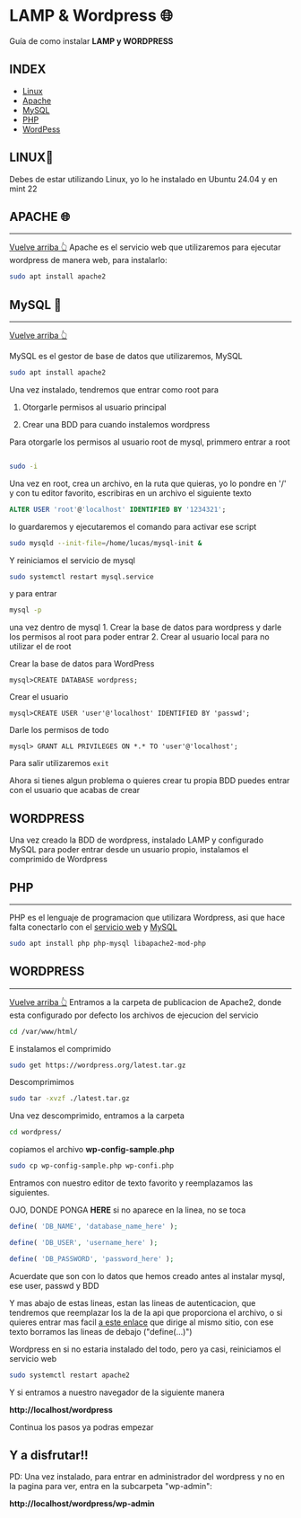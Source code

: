 # LAMP & Wordpress 🌐

 Guía de como instalar **LAMP y WORDPRESS**

## INDEX
- [Linux](#Lamp)
- [Apache](#lAmp)
- [MySQL](#laMp)
- [PHP](#lamP)
- [WordPess](#WordPress)

## LINUX🐧

Debes de estar utilizando Linux, yo lo he instalado en Ubuntu 24.04 y en mint 22

## APACHE 🌐
------------------------------------------------------------
[Vuelve arriba 👆](#Lamp)
Apache es el servicio web que utilizaremos para ejecutar wordpress de manera web, para instalarlo:

```bash 
sudo apt install apache2 
```

## MySQL 📂
-------------------------------------------------------------
[Vuelve arriba 👆](#Amp)

MySQL es el gestor de base de datos que utilizaremos, MySQL

```bash
sudo apt install apache2
```

Una vez instalado, tendremos que entrar como root para 

1. Otorgarle permisos al usuario principal

2. Crear una BDD para cuando instalemos wordpress


Para otorgarle los permisos al usuario root de mysql, primmero entrar a root

```bash

sudo -i

```

Una vez en root, crea un archivo, en la ruta que quieras, yo lo pondre en '/' y con tu editor favorito, escribiras en un archivo el siguiente texto

```sql
ALTER USER 'root'@'localhost' IDENTIFIED BY '1234321'; 
``` 

lo guardaremos y ejecutaremos el comando para activar ese script

```bash
sudo mysqld --init-file=/home/lucas/mysql-init &
```

Y reiniciamos el servicio de mysql

```bash
sudo systemctl restart mysql.service
```

y para entrar

```bash
mysql -p
```

una vez dentro de mysql
    1. Crear la base de datos para wordpress y darle los permisos al root para poder entrar
    2. Crear al usuario local para no utilizar el de root 

Crear la base de datos para WordPress

```mysql
mysql>CREATE DATABASE wordpress;
```

Crear el usuario 
```mysql
mysql>CREATE USER 'user'@'localhost' IDENTIFIED BY 'passwd';
```

Darle los permisos de todo
```mysql
mysql> GRANT ALL PRIVILEGES ON *.* TO 'user'@'localhost';
```
Para salir utilizaremos
``
exit
``

Ahora si tienes algun problema o quieres crear tu propia BDD puedes entrar con el usuario que acabas de crear

## WORDPRESS 

Una vez creado la BDD de wordpress, instalado LAMP y configurado MySQL para poder entrar desde un usuario propio, instalamos el comprimido de Wordpress

## PHP
---------------------------
PHP es el lenguaje de programacion que utilizara Wordpress, asi que hace falta conectarlo con el [servicio web](#Lamp) y [MySQL](#laMp)

```bash
sudo apt install php php-mysql libapache2-mod-php
```


## WORDPRESS
---------------------------
[Vuelve arriba 👆](#WordPress)
Entramos a la carpeta de publicacion de Apache2, donde esta configurado por defecto los archivos de ejecucion del servicio

```bash
cd /var/www/html/
```

E instalamos el comprimido

```bash
sudo get https://wordpress.org/latest.tar.gz
```
Descomprimimos

```bash
sudo tar -xvzf ./latest.tar.gz
```

Una vez descomprimido, entramos a la carpeta


```bash
cd wordpress/
```
copiamos el archivo **wp-config-sample.php**

```bash
sudo cp wp-config-sample.php wp-confi.php
```

Entramos con nuestro editor de texto favorito y reemplazamos las siguientes.

OJO, DONDE PONGA **HERE** si no aparece en la linea, no se toca


```php
define( 'DB_NAME', 'database_name_here' );

define( 'DB_USER', 'username_here' );

define( 'DB_PASSWORD', 'password_here' );

```
Acuerdate que son con lo datos que hemos creado antes al instalar mysql, ese user, passwd y BDD

Y mas abajo de estas lineas, estan las lineas de autenticacion, que tendremos que reemplazar los la de la api que proporciona el archivo, o si quieres entrar mas facil
[a este enlace](https://api.wordpress.org/secret-key/1.1/salt/) que dirige al mismo sitio, con ese texto borramos las lineas de debajo ("define(...)")

Wordpress en si no estaria instalado del todo, pero ya casi, reiniciamos el servicio web

```bash
sudo systemctl restart apache2
```

Y si entramos a nuestro navegador de la siguiente manera

**http://localhost/wordpress**

Continua los pasos ya podras empezar

## Y a disfrutar!! 

PD: Una vez instalado, para entrar en administrador del wordpress y no en la pagina para ver, entra en la subcarpeta "wp-admin":

**http://localhost/wordpress/wp-admin**

